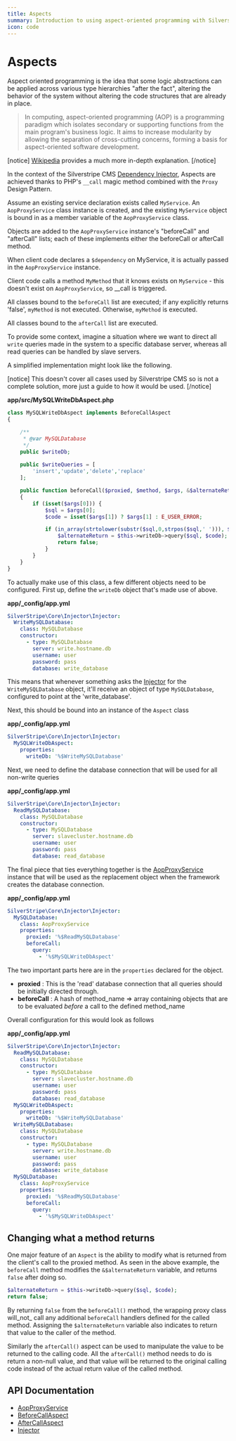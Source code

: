 ```yaml
---
title: Aspects
summary: Introduction to using aspect-oriented programming with Silverstripe CMS.
icon: code
---
```


# Aspects

Aspect oriented programming is the idea that some logic abstractions can be applied across various type hierarchies 
"after the fact", altering the behavior of the system without altering the code structures that are already in place. 

> In computing, aspect-oriented programming (AOP) is a programming paradigm which isolates secondary or supporting 
> functions from the main program's business logic. It aims to increase modularity by allowing the separation of 
> cross-cutting concerns, forming a basis for aspect-oriented software development.

[notice]
[Wikipedia](http://en.wikipedia.org/wiki/Aspect-oriented_programming) provides a much more in-depth explanation.
[/notice]

In the context of the Silverstripe CMS [Dependency Injector](injector), Aspects are achieved thanks to PHP's `__call` magic 
method combined with the `Proxy` Design Pattern.

Assume an existing service declaration exists called `MyService`. An `AopProxyService` class instance is created, and 
the existing `MyService` object is bound in as a member variable of the `AopProxyService` class.

Objects are added to the `AopProxyService` instance's "beforeCall" and "afterCall" lists; each of these implements 
either the beforeCall or afterCall method.

When client code declares a `$dependency` on MyService, it is actually passed in the `AopProxyService` instance.

Client code calls a method `MyMethod` that it knows exists on `MyService` - this doesn't exist on `AopProxyService`, so 
__call is triggered.

All classes bound to the `beforeCall` list are executed; if any explicitly returns 'false', `myMethod` is not executed.
Otherwise, `myMethod` is executed. 

All classes bound to the `afterCall` list are executed.

To provide some context, imagine a situation where we want to direct all `write` queries made in the system to a 
specific database server, whereas all read queries can be handled by slave servers. 

A simplified implementation might look like the following.

[notice]
This doesn't cover all cases used by Silverstripe CMS so is not a complete solution, more just a guide to how it would be 
used. 
[/notice]

**app/src/MySQLWriteDbAspect.php**


```php
class MySQLWriteDbAspect implements BeforeCallAspect 
{

    /**
     * @var MySQLDatabase
     */
    public $writeDb;
    
    public $writeQueries = [
        'insert','update','delete','replace'
    ];

    public function beforeCall($proxied, $method, $args, &$alternateReturn) 
    {
        if (isset($args[0])) {
            $sql = $args[0];
            $code = isset($args[1]) ? $args[1] : E_USER_ERROR;

            if (in_array(strtolower(substr($sql,0,strpos($sql,' '))), $this->writeQueries)) {
                $alternateReturn = $this->writeDb->query($sql, $code);
                return false;
            }
        }
    }
}
```

To actually make use of this class, a few different objects need to be configured. First up, define the `writeDb`
object that's made use of above.

**app/_config/app.yml**


```yml
SilverStripe\Core\Injector\Injector:
  WriteMySQLDatabase:
    class: MySQLDatabase
    constructor:
      - type: MySQLDatabase
        server: write.hostname.db
        username: user
        password: pass
        database: write_database
```

This means that whenever something asks the [Injector](api:SilverStripe\Core\Injector\Injector) for the `WriteMySQLDatabase` object, it'll receive an object 
of type `MySQLDatabase`, configured to point at the 'write_database'.

Next, this should be bound into an instance of the `Aspect` class

**app/_config/app.yml**

```yml
SilverStripe\Core\Injector\Injector:
  MySQLWriteDbAspect:
    properties:
      writeDb: '%$WriteMySQLDatabase'
```

Next, we need to define the database connection that will be used for all non-write queries

**app/_config/app.yml**

```yml
SilverStripe\Core\Injector\Injector:
  ReadMySQLDatabase:
    class: MySQLDatabase
    constructor:
      - type: MySQLDatabase
        server: slavecluster.hostname.db
        username: user
        password: pass
        database: read_database
```

The final piece that ties everything together is the [AopProxyService](api:SilverStripe\Core\Injector\AopProxyService) instance that will be used as the replacement
object when the framework creates the database connection.

**app/_config/app.yml**

```yml
SilverStripe\Core\Injector\Injector:
  MySQLDatabase:
    class: AopProxyService
    properties:
      proxied: '%$ReadMySQLDatabase'
      beforeCall:
        query: 
          - '%$MySQLWriteDbAspect'
```

The two important parts here are in the `properties` declared for the object.

- **proxied** : This is the 'read' database connection that all queries should be initially directed through.
- **beforeCall** : A hash of method\_name => array containing objects that are to be evaluated _before_ a call to the 
defined method\_name

Overall configuration for this would look as follows

**app/_config/app.yml**

```yml
SilverStripe\Core\Injector\Injector:
  ReadMySQLDatabase:
    class: MySQLDatabase
    constructor:
      - type: MySQLDatabase
        server: slavecluster.hostname.db
        username: user
        password: pass
        database: read_database
  MySQLWriteDbAspect:
    properties:
      writeDb: '%$WriteMySQLDatabase'
  WriteMySQLDatabase:
    class: MySQLDatabase
    constructor:
      - type: MySQLDatabase
        server: write.hostname.db
        username: user
        password: pass
        database: write_database
  MySQLDatabase:
    class: AopProxyService
    properties:
      proxied: '%$ReadMySQLDatabase'
      beforeCall:
        query: 
          - '%$MySQLWriteDbAspect'
```

## Changing what a method returns

One major feature of an `Aspect` is the ability to modify what is returned from the client's call to the proxied method.
As seen in the above example, the `beforeCall` method modifies the `&$alternateReturn` variable, and returns `false` 
after doing so. 

```php
$alternateReturn = $this->writeDb->query($sql, $code);
return false;
```

By returning `false` from the `beforeCall()` method, the wrapping proxy class will_not_ call any additional `beforeCall`
handlers defined for the called method. Assigning the `$alternateReturn` variable also indicates to return that value
to the caller of the method. 

Similarly the `afterCall()` aspect can be used to manipulate the value to be returned to the calling code. All the
`afterCall()` method needs to do is return a non-null value, and that value will be returned to the original calling 
code instead of the actual return value of the called method. 


## API Documentation

* [AopProxyService](api:SilverStripe\Core\Injector\AopProxyService)
* [BeforeCallAspect](api:SilverStripe\Core\Injector\BeforeCallAspect)
* [AfterCallAspect](api:SilverStripe\Core\Injector\AfterCallAspect)
* [Injector](api:SilverStripe\Core\Injector\Injector)
